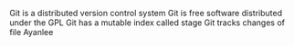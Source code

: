Git is a distributed version control system
Git is free software distributed under the GPL
Git has a mutable index called stage
Git tracks changes of file
Ayanlee
